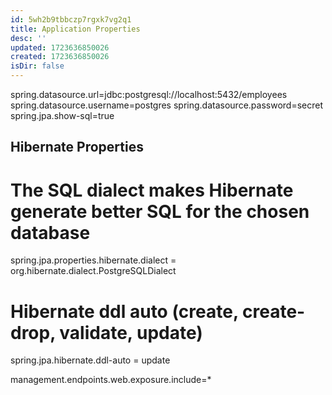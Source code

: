 ```yaml
---
id: 5wh2b9tbbczp7rgxk7vg2q1
title: Application Properties
desc: ''
updated: 1723636850026
created: 1723636850026
isDir: false
---
```

spring.datasource.url=jdbc:postgresql://localhost:5432/employees
spring.datasource.username=postgres
spring.datasource.password=secret
spring.jpa.show-sql=true

## Hibernate Properties
# The SQL dialect makes Hibernate generate better SQL for the chosen database
spring.jpa.properties.hibernate.dialect = org.hibernate.dialect.PostgreSQLDialect

# Hibernate ddl auto (create, create-drop, validate, update)
spring.jpa.hibernate.ddl-auto = update

management.endpoints.web.exposure.include=*